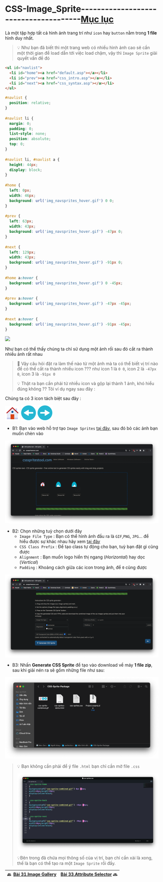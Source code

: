 # CSS-Image_Sprite--------------------------------------[Mục lục](https://github.com/Zenfection/CSS)

Là một tập hợp tất cả hình ảnh trang trí như `icon` hay `button` nằm trong **1 file** hình duy nhất.

> 💡 Như bạn đã biết thì một trang web có nhiều hình ảnh cao sẽ cần một thời gian để load dẫn tới việc load chậm, vậy thì `Image Sprite` giải quyết vấn đề đó

```html
<ul id="navlist">
  <li id="home"><a href="default.asp"></a></li>
  <li id="prev"><a href="css_intro.asp"></a></li>
  <li id="next"><a href="css_syntax.asp"></a></li>
</ul>
```

```css
#navlist {
  position: relative;
}

#navlist li {
  margin: 0;
  padding: 0;
  list-style: none;
  position: absolute;
  top: 0;
}

#navlist li, #navlist a {
  height: 44px;
  display: block;
}

#home {
  left: 0px;
  width: 46px;
  background: url('img_navsprites_hover.gif') 0 0;
}

#prev {
  left: 63px;
  width: 43px;
  background: url('img_navsprites_hover.gif') -47px 0;
}

#next {
  left: 129px;
  width: 43px;
  background: url('img_navsprites_hover.gif') -91px 0;
}

#home a:hover {
  background: url('img_navsprites_hover.gif') 0 -45px;
}

#prev a:hover {
  background: url('img_navsprites_hover.gif') -47px -45px;
}

#next a:hover {
  background: url('img_navsprites_hover.gif') -91px -45px;
}
```

![](https://st.quantrimang.com/photos/image/2019/04/18/hinh-anh-sprite-2.gif)

Như bạn có thể thấy chúng ta chỉ sử dụng một ảnh rồi sau đó cắt ra thành nhiều ảnh rất nhau

> 🤔 Vậy câu hỏi đặt ra làm thế nào từ một ảnh mà ta có thể biết vị trí nào để có thể cắt ra thành nhiều icon ???  như icon 1 là `0 0`, icon 2 là `-47px 0`, icon 3 là `-91px 0`
> 
> 💡 Thật ra bạn cần phải từ nhiều icon và gộp lại thành 1 ảnh, khó hiểu đúng không ?? Tôi ví dụ ngay sau đây : 

Chúng ta có 3 icon tách biệt sau đây : 

![home.png](https://raw.githubusercontent.com/Zenfection/Image/master/2021/01/14-22-25-25-home.png) ![back.png](https://raw.githubusercontent.com/Zenfection/Image/master/2021/01/14-22-25-34-back.png) ![next.png](https://raw.githubusercontent.com/Zenfection/Image/master/2021/01/14-22-25-43-next.png)

- B1: Bạn vào web hỗ trợ tạo `Image Sprites` [tại đây](https://cssspritestool.com), sau đó bỏ các ảnh bạn muốn chèn vào

![Ảnh chụp Màn hình 2021-01-14 lúc 22.29.18.png](https://raw.githubusercontent.com/Zenfection/Image/master/2021/01/14-22-32-23-A%CC%89nh%20chu%CC%A3p%20Ma%CC%80n%20hi%CC%80nh%202021-01-14%20lu%CC%81c%2022.29.18.png)

- B2: Chọn những tuỳ chọn dưới đây
  - `Image File Type` : Bạn có thể hỉnh ảnh đầu ra là `GIF`,`PNG`, `JPG`... để hiểu được sự khác nhau hãy xem [tại đây](https://quantrimang.com/tim-hieu-ve-dinh-dang-file-khi-nao-thi-dung-jpeg-gif-va-png-116533)
  - `CSS Class Prefix` : Để tạo class tự động cho bạn, tuỳ bạn đặt gì cũng được
  - `Alignment` : Bạn muốn logo hiển thị ngang (*Horizontal*) hay dọc (*Vertical*)
  - `Padding` : Khoảng cách giữa các icon trong ảnh, để `0` cũng được

![Ảnh chụp Màn hình 2021-01-14 lúc 22.34.34.png](https://raw.githubusercontent.com/Zenfection/Image/master/2021/01/14-22-35-03-A%CC%89nh%20chu%CC%A3p%20Ma%CC%80n%20hi%CC%80nh%202021-01-14%20lu%CC%81c%2022.34.34.png)

- B3: Nhấn **Generate CSS Sprite** để tạo vào download về máy **1 file zip**, sau khi giải nén ra sẽ gồm những file như sau:

![Ảnh chụp Màn hình 2021-01-14 lúc 22.40.45.png](https://raw.githubusercontent.com/Zenfection/Image/master/2021/01/14-22-40-49-A%CC%89nh%20chu%CC%A3p%20Ma%CC%80n%20hi%CC%80nh%202021-01-14%20lu%CC%81c%2022.40.45.png)

> 💡 Bạn không cần phải để ý file `.html` bạn chỉ cần mở file `.css`
> 
> ![Ảnh chụp Màn hình 2021-01-14 lúc 22.41.26.png](https://raw.githubusercontent.com/Zenfection/Image/master/2021/01/14-22-41-34-A%CC%89nh%20chu%CC%A3p%20Ma%CC%80n%20hi%CC%80nh%202021-01-14%20lu%CC%81c%2022.41.26.png)
> 
> 💡Bên trong đã chứa mọi thông số của vị trí, bạn chỉ cần xài là xong, thế là bạn có thể tạo ra một `Image Sprite` rồi đấy.

| 🔙  [Bài 31.Image Gallery](https://github.com/Zenfection/CSS/blob/master/BasicCSS/31.Image%20Gallery.md) | [Bài 33.Attribute Selector](https://github.com/Zenfection/CSS/blob/master/BasicCSS/32.Attribute%20Selector.md) 🔜 |
| ---------------------------------------------------------------------------------------------------- | ----------------------------------------------------------------------------------------- |